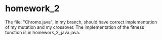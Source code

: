 # homework_2

The file: "Chromo.java", in my branch, should have correct implementation of my mutation and my crossover.
The implementation of the fitness function is in homework_2_java.java.
